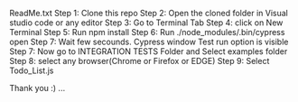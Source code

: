 
ReadMe.txt 
Step 1: Clone this repo 
Step 2: Open the cloned folder in Visual studio code or any editor
Step 3: Go to Terminal Tab 
Step 4: click on New Terminal 
Step 5: Run npm install
Step 6: Run ./node_modules/.bin/cypress open 
Step 7: Wait few secounds. Cypress window Test run option is visible 
Step 7: Now go to INTEGRATION TESTS Folder and Select examples folder
Step 8: select any browser(Chrome or Firefox or EDGE)
Step 9: Select Todo_List.js

Thank you :) ...
